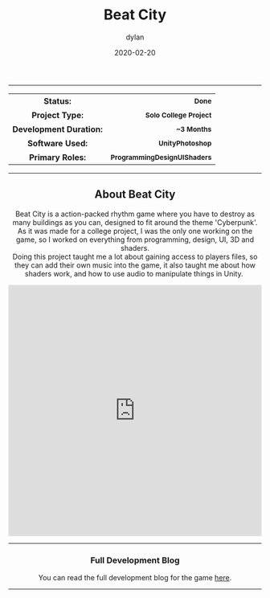 ﻿---
layout: post
title:  "Beat City"
type: "Game Development Blog"
color: "background-color: seagreen"
summary: "Beat City is a action-packed rhythm game where you have to destroy as many buildings as you can, designed to fit around the theme 'Cyberpunk'"
author: dylan
date: '2020-02-20'
category: ['game-development', 'solo', 'unity']
thumbnail: /assets/img/posts/BeatCity/cover.png
keywords: music, rhythm, cyberpunk, competitive
permalink: /blog/beat-city/
usemathjax: true
---

<hr>
<!--- ------------------ -->
<!--- Status of the game -->
<!--- ------------------ -->
<div class="table-mobile">
    <table>
        <tr>
            <th style="border: 0px !important">Status:</th>
            <th style="text-align:right; border: 0px !important"><small class="btn btn-col status-button">Done</small></th>
        </tr>
        <tr>
            <th style="border: 0px !important">Project Type:</th> 
            <th style="text-align:right; border: 0px !important"><small class="btn btn-col status-button">Solo College Project</small></th>
        </tr>
        <tr>
            <th style="border: 0px !important">Development Duration:</th>
            <th style="text-align:right; border: 0px !important"><small class="btn btn-col status-button">~3 Months</small></th>
        </tr>
        <tr>
            <th style="border: 0px !important">Software Used:</th>
            <th style="text-align:right; border: 0px !important"><small class="btn btn-col status-button">Unity</small><small class="btn btn-col status-button">Photoshop</small></th>
        </tr>
        <tr>
            <th style="border: 0px !important">Primary Roles:</th>
            <th style="text-align:right; border: 0px !important"><small class="btn btn-col status-button">Programming</small><small class="btn btn-col status-button">Design</small><small class="btn btn-col status-button">UI</small><small class="btn btn-col status-button">Shaders</small></th>
        </tr>
    </table>
</div>

<hr>
<!--- ---------------------------- -->
<!--- Main description of the game -->
<!--- ---------------------------- -->
<div class = "card">
    <h2 style="text-align: center;">About Beat City</h2>
    <p style="text-align: center;">Beat City is a action-packed rhythm game where you have to destroy as many buildings as you can, designed to fit around the theme 'Cyberpunk'.<br />As it was made for a college project, I was the only one working on the game, so I worked on everything from programming, design, UI, 3D and shaders.<br />Doing this project taught me a lot about gaining access to players files, so they can add their own music into the game, it also taught me about how shaders work, and how to use audio to manipulate things in Unity. </p>
</div>

<!--- ------------------------------------ -->
<!--- Embed or Youtube Footage of the game -->
<!--- ------------------------------------ -->
<div class="video-container" style="padding-top: 0px !important">
    <iframe src="https://www.youtube.com/embed/SfACeIP9jTI?controls=0" width="100%" height="500" frameborder="0"></iframe>
</div>

<!--- ------------------------------------------------------- -->
<!--- Development overviews for the game, to give an insight. -->
<!--- ------------------------------------------------------- -->
<hr>
<h3 style="text-align:center">Full Development Blog</h3>
<p style="text-align:center">You can read the full development blog for the game <a class = "a-text" href="https://amyelliottdev.game.blog/project-management-dev-log/" target="_blank">here</a>.</p> 
<hr>
